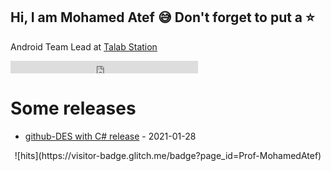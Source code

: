## Hi, I am Mohamed Atef :sweat_smile: Don't forget to put a :star:

Android Team Lead at [Talab Station](https://play.google.com/store/apps/details?id=mo.atef.talab.station.client)


<iframe allowtransparency="true" frameborder="0" scrolling="no" src="http://platform.twitter.com/widgets/follow_button.html?screen_name=jermolene"  style="width:300px; height:20px;"></iframe>




# Some releases
<!-- recent_releases starts -->
* [github-DES with C# release](https://github.com/Prof-MohamedAtef/encryptDecryptPlainText_in_CShasrp/releases/tag/1.0) - 2021-01-28
<!-- recent_releases ends -->

<center> ![hits](https://visitor-badge.glitch.me/badge?page_id=Prof-MohamedAtef)</center>

